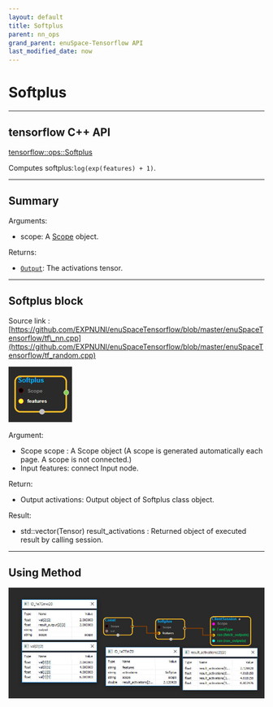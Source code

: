 ```yaml
--- 
layout: default 
title: Softplus 
parent: nn_ops 
grand_parent: enuSpace-Tensorflow API 
last_modified_date: now 
--- 
```


# Softplus

---

## tensorflow C++ API

[tensorflow::ops::Softplus](https://www.tensorflow.org/api_docs/cc/class/tensorflow/ops/softplus)

Computes softplus:`log(exp(features) + 1)`.

---

## Summary

Arguments:

* scope: A [Scope](https://www.tensorflow.org/api_docs/cc/class/tensorflow/scope.html#classtensorflow_1_1_scope) object.

Returns:

* [`Output`](https://www.tensorflow.org/api_docs/cc/class/tensorflow/output.html#classtensorflow_1_1_output): The activations tensor.

---

## Softplus block

Source link : [https://github.com/EXPNUNI/enuSpaceTensorflow/blob/master/enuSpaceTensorflow/tf\_nn.cpp](https://github.com/EXPNUNI/enuSpaceTensorflow/blob/master/enuSpaceTensorflow/tf_random.cpp)

![](./assets/nn-ops/Softplus1.jpg)

Argument:

* Scope scope : A Scope object \(A scope is generated automatically each page. A scope is not connected.\)
* Input features: connect  Input node.

Return:

* Output activations: Output object of Softplus class object.

Result:

* std::vector\(Tensor\) result\_activations : Returned object of executed result by calling session.

---

## Using Method

![](./assets/nn-ops/Softplus2.jpg)


